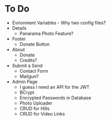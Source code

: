 # To Do
- Evironment Variables - Why two config files?
- Details
    - Panarama Photo Feature?
- Footer
    - Donate Button
- About
    - Donate
    - Credits?
- Submit a Send
    - Contact Form
    - Mailgun?
- Admin Page
    - I guess I need an API for the JWT
    - BCrypt
    - Encrypted Passwords in Database
    - Photo Uploader
    - CRUD for Hills
    - CRUD for Video Links
